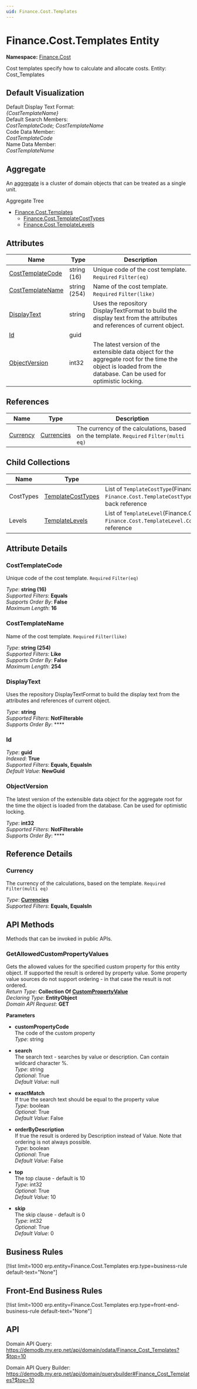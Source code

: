 ```yaml
---
uid: Finance.Cost.Templates
---
```

# Finance.Cost.Templates Entity

**Namespace:** [Finance.Cost](Finance.Cost.md)  

Cost templates specify how to calculate and allocate costs. Entity: Cost_Templates

## Default Visualization
Default Display Text Format:  
_{CostTemplateName}_  
Default Search Members:  
_CostTemplateCode; CostTemplateName_  
Code Data Member:  
_CostTemplateCode_  
Name Data Member:  
_CostTemplateName_  

## Aggregate
An [aggregate](https://docs.erp.net/tech/advanced/concepts/aggregates.html) is a cluster of domain objects that can be treated as a single unit.  

Aggregate Tree  
* [Finance.Cost.Templates](Finance.Cost.Templates.md)  
  * [Finance.Cost.TemplateCostTypes](Finance.Cost.TemplateCostTypes.md)  
  * [Finance.Cost.TemplateLevels](Finance.Cost.TemplateLevels.md)  

## Attributes

| Name | Type | Description |
| ---- | ---- | --- |
| [CostTemplateCode](Finance.Cost.Templates.md#costtemplatecode) | string (16) | Unique code of the cost template. `Required` `Filter(eq)` 
| [CostTemplateName](Finance.Cost.Templates.md#costtemplatename) | string (254) | Name of the cost template. `Required` `Filter(like)` 
| [DisplayText](Finance.Cost.Templates.md#displaytext) | string | Uses the repository DisplayTextFormat to build the display text from the attributes and references of current object. 
| [Id](Finance.Cost.Templates.md#id) | guid |  
| [ObjectVersion](Finance.Cost.Templates.md#objectversion) | int32 | The latest version of the extensible data object for the aggregate root for the time the object is loaded from the database. Can be used for optimistic locking. 

## References

| Name | Type | Description |
| ---- | ---- | --- |
| [Currency](Finance.Cost.Templates.md#currency) | [Currencies](General.Currencies.md) | The currency of the calculations, based on the template. `Required` `Filter(multi eq)` |

## Child Collections

| Name | Type | Description |
| ---- | ---- | --- |
| CostTypes | [TemplateCostTypes](Finance.Cost.TemplateCostTypes.md) | List of `TemplateCostType`(Finance.Cost.TemplateCostTypes.md) child objects, based on the `Finance.Cost.TemplateCostType.CostTemplate`(Finance.Cost.TemplateCostTypes.md#costtemplate) back reference 
| Levels | [TemplateLevels](Finance.Cost.TemplateLevels.md) | List of `TemplateLevel`(Finance.Cost.TemplateLevels.md) child objects, based on the `Finance.Cost.TemplateLevel.CostTemplate`(Finance.Cost.TemplateLevels.md#costtemplate) back reference 


## Attribute Details

### CostTemplateCode

Unique code of the cost template. `Required` `Filter(eq)`

_Type_: **string (16)**  
_Supported Filters_: **Equals**  
_Supports Order By_: **False**  
_Maximum Length_: **16**  

### CostTemplateName

Name of the cost template. `Required` `Filter(like)`

_Type_: **string (254)**  
_Supported Filters_: **Like**  
_Supports Order By_: **False**  
_Maximum Length_: **254**  

### DisplayText

Uses the repository DisplayTextFormat to build the display text from the attributes and references of current object.

_Type_: **string**  
_Supported Filters_: **NotFilterable**  
_Supports Order By_: ****  

### Id

_Type_: **guid**  
_Indexed_: **True**  
_Supported Filters_: **Equals, EqualsIn**  
_Default Value_: **NewGuid**  

### ObjectVersion

The latest version of the extensible data object for the aggregate root for the time the object is loaded from the database. Can be used for optimistic locking.

_Type_: **int32**  
_Supported Filters_: **NotFilterable**  
_Supports Order By_: ****  


## Reference Details

### Currency

The currency of the calculations, based on the template. `Required` `Filter(multi eq)`

_Type_: **[Currencies](General.Currencies.md)**  
_Supported Filters_: **Equals, EqualsIn**  


## API Methods

Methods that can be invoked in public APIs.

### GetAllowedCustomPropertyValues

Gets the allowed values for the specified custom property for this entity object.              If supported the result is ordered by property value. Some property value sources do not support ordering - in that case the result is not ordered.  
_Return Type_: **Collection Of [CustomPropertyValue](../data-types.md#general.custompropertyvalue)**  
_Declaring Type_: **EntityObject**  
_Domain API Request_: **GET**  

**Parameters**  
  * **customPropertyCode**  
    The code of the custom property  
    _Type_: string  

  * **search**  
    The search text - searches by value or description. Can contain wildcard character %.  
    _Type_: string  
     _Optional_: True  
    _Default Value_: null  

  * **exactMatch**  
    If true the search text should be equal to the property value  
    _Type_: boolean  
     _Optional_: True  
    _Default Value_: False  

  * **orderByDescription**  
    If true the result is ordered by Description instead of Value. Note that ordering is not always possible.  
    _Type_: boolean  
     _Optional_: True  
    _Default Value_: False  

  * **top**  
    The top clause - default is 10  
    _Type_: int32  
     _Optional_: True  
    _Default Value_: 10  

  * **skip**  
    The skip clause - default is 0  
    _Type_: int32  
     _Optional_: True  
    _Default Value_: 0  



## Business Rules

[!list limit=1000 erp.entity=Finance.Cost.Templates erp.type=business-rule default-text="None"]

## Front-End Business Rules

[!list limit=1000 erp.entity=Finance.Cost.Templates erp.type=front-end-business-rule default-text="None"]

## API

Domain API Query:
<https://demodb.my.erp.net/api/domain/odata/Finance_Cost_Templates?$top=10>

Domain API Query Builder:
<https://demodb.my.erp.net/api/domain/querybuilder#Finance_Cost_Templates?$top=10>

